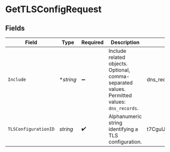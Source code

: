 # GetTLSConfigRequest


## Fields

| Field                                                                                        | Type                                                                                         | Required                                                                                     | Description                                                                                  | Example                                                                                      |
| -------------------------------------------------------------------------------------------- | -------------------------------------------------------------------------------------------- | -------------------------------------------------------------------------------------------- | -------------------------------------------------------------------------------------------- | -------------------------------------------------------------------------------------------- |
| `Include`                                                                                    | **string*                                                                                    | :heavy_minus_sign:                                                                           | Include related objects. Optional, comma-separated values. Permitted values: `dns_records`.<br/> | dns_records                                                                                  |
| `TLSConfigurationID`                                                                         | *string*                                                                                     | :heavy_check_mark:                                                                           | Alphanumeric string identifying a TLS configuration.                                         | t7CguUGZzb2W9Euo5FoKa                                                                        |